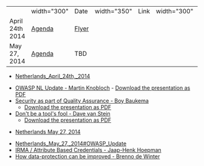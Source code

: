 |                 |                                                   |                                                                            |             |      |             |       |
| --------------- | ------------------------------------------------- | -------------------------------------------------------------------------- | ----------- | ---- | ----------- | ----- |
|                 | width="300"                                       | Date                                                                       | width="350" | Link | width="300" | Flyer |
| April 24th 2014 | [Agenda](Netherlands_April_24th,_2014 "wikilink") | [Flyer](Media:OWASP_Netherlands_Chapter_Meeting_2014-04-24.pdf "wikilink") |             |      |             |       |
| May 27, 2014    | [Agenda](Netherlands_May_27,_2014 "wikilink")     | TBD                                                                        |             |      |             |       |

  - [Netherlands_April_24th,_2014](Netherlands_April_24th,_2014 "wikilink")

<!-- end list -->

  - [OWASP NL Update - Martin
    Knobloch](Netherlands_April_24th,_2014#OWASP_Update "wikilink") -
    [Download the presentation as
    PDF](Media:OWASP-NL_Chapter_Meeting_2014-04_-24_OWASP_Update.pdf "wikilink")
  - [Security as part of Quality Assurance - Boy
    Baukema](Netherlands_April_24th,_2014#Security_as_part_of_Quality_Assurance "wikilink")
    - [Download the presentation as
    PDF](Media:OWASP-NL_Chapter_Meeting_2014-04_-24_Security_as_part_of_QA.pdf "wikilink")
  - [Don't be a tool's fool - Dave van
    Stein](Netherlands_April_24th,_2014#Don.27t_be_a_tool.27s_fool "wikilink")
    - [Download the presentation as
    PDF](Media:OWASP-NL_Chapter_Meeting_2014-04_-24_dont_be_a_tools_fool.pdf "wikilink")

<!-- end list -->

  - [Netherlands May 27, 2014](Netherlands_May_27,_2014 "wikilink")

<!-- end list -->

  - [Netherlands_May_27,_2014\#OWASP_Update](Netherlands_May_27,_2014#OWASP_Update "wikilink")
  - [IRMA / Attribute Based Credentials - Jaap-Henk
    Hoepman](Netherlands_May_27,_2014#IRMA_.2F_Attribute_Based_Credentials "wikilink")
  - [How data-protection can be improved - Brenno de
    Winter](Netherlands_May_27,_2014#How_data-protection_can_be_improved "wikilink")